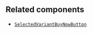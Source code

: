 ## Related components

- [`SelectedVariantBuyNowButton`](/api/hydrogen/components/product-variant/selectedvariantbuynowbutton)
